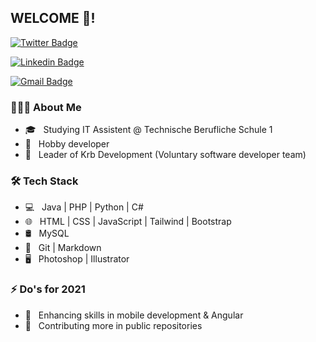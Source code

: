 <h2>WELCOME 👋!</h2>

[![Twitter Badge](https://img.shields.io/badge/-@Jan_Krb-1ca0f1?style=flat-square&labelColor=1ca0f1&logo=twitter&logoColor=white&link=https://twitter.com/Jan&#95;Krb)](https://twitter.com/Jan_Krb) 

[![Linkedin Badge](https://img.shields.io/badge/-Jan_Ruhfus-blue?style=flat-square&logo=Linkedin&logoColor=white&link=https://www.linkedin.com/in/jan-ruhfus-4003a51ba/)](https://www.linkedin.com/in/jan-ruhfus-4003a51ba/)

[![Gmail Badge](https://img.shields.io/badge/-janruhfus0@gmail.com-c14438?style=flat-square&logo=Gmail&logoColor=white&link=mailto:janruhfus0@gmail.com)](mailto:janruhfus0@gmail.com)

<h3> 👨🏻‍💻 About Me </h3>

- 🎓 &nbsp; Studying IT Assistent @ Technische Berufliche Schule 1
- 💼 &nbsp; Hobby developer
- 👥 &nbsp; Leader of Krb Development (Voluntary software developer team)


<h3>🛠 Tech Stack</h3>

- 💻 &nbsp; Java | PHP | Python | C#
- 🌐 &nbsp; HTML | CSS | JavaScript | Tailwind | Bootstrap
- 🛢 &nbsp; MySQL
- 🔧 &nbsp; Git | Markdown
- 🖥 &nbsp; Photoshop | Illustrator

<h3>⚡ Do's for 2021</h3>

- 📱 &nbsp; Enhancing skills in mobile development & Angular
- 📢 &nbsp; Contributing more in public repositories
